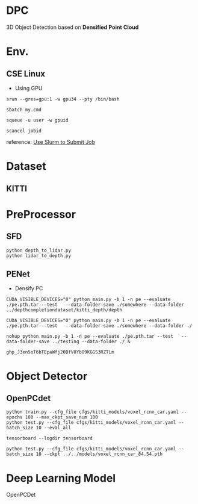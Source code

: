 # DPC
3D Object Detection based on **Densified** **Point** **Cloud**

# Env.
## CSE Linux

- Using GPU
```
srun --gres=gpu:1 -w gpu34 --pty /bin/bash

sbatch my.cmd

squeue -u user -w gpuid

scancel jobid
```
reference: [Use Slurm to Submit Job](https://i.cse.cuhk.edu.hk/technical/gpgpu-hpc-service/slurm/)

# Dataset
## KITTI

# PreProcessor 
## SFD
```
python depth_to_lidar.py
python lidar_to_depth.py
```

## PENet

- Densify PC
```
CUDA_VISIBLE_DEVICES="0" python main.py -b 1 -n pe --evaluate ./pe.pth.tar --test   --data-folder-save ./somewhere --data-folder ../depthcompletiondataset/kitti_depth/depth

CUDA_VISIBLE_DEVICES="0" python main.py -b 1 -n pe --evaluate ./pe.pth.tar --test   --data-folder-save ./somewhere --data-folder ./

nohup python main.py -b 1 -n pe --evaluate ./pe.pth.tar --test   --data-folder-save ../testing --data-folder ./ &
```

```
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
```


# Object Detector
## OpenPCdet
```
python train.py --cfg_file cfgs/kitti_models/voxel_rcnn_car.yaml --epochs 100 --max_ckpt_save_num 100
python test.py --cfg_file cfgs/kitti_models/voxel_rcnn_car.yaml --batch_size 10 --eval_all

tensorboard --logdir tensorboard

python test.py --cfg_file cfgs/kitti_models/voxel_rcnn_car.yaml --batch_size 10 --ckpt ../../models/voxel_rcnn_car_84.54.pth
```































# Deep Learning Model
OpenPCDet